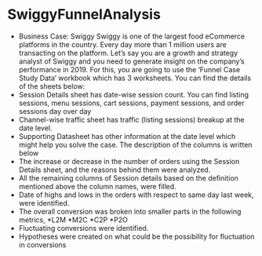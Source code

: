 # SwiggyFunnelAnalysis
- Business Case: Swiggy
  Swiggy is one of the largest food eCommerce platforms in the country. Every day more than 1 million users are transacting on the platform.
Let’s say you are a growth and strategy analyst of Swiggy and you need to generate insight on the company’s performance in 2019.
For this, you are going to use the ‘Funnel Case Study Data’ workbook which has 3 worksheets. You can find the details of the sheets below:
- Session Details sheet has date-wise session count. You can find listing sessions, menu sessions, cart sessions, payment sessions, and order sessions day over day
- Channel-wise traffic sheet has traffic (listing sessions) breakup at the date level.
- Supporting Datasheet has other information at the date level which might help you solve the case. The description of the columns is written below
- The increase or decrease in the number of orders using the Session Details sheet, and the reasons behind them were analyzed.
- All the remaining columns of Session details based on the definition mentioned above the column names, were filled.
- Date of highs and lows in the orders with respect to same day last week, were identified.
- The overall conversion was broken into smaller parts in the following metrics,
*L2M
*M2C
*C2P
*P2O
- Fluctuating conversions were identified.
- Hypotheses were created on what could be the possibility for fluctuation in conversions




